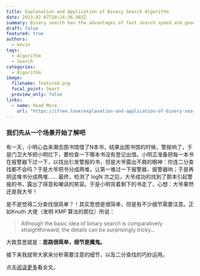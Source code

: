 ```yaml
---
title: Explanation and Application of Binary Search Algorithm
date: 2023-02-07T10:24:36.983Z
summary: Binary search has the advantages of fast search speed and good average performance, but only when the list is **ordered**, binary search works. It is often tested in interviews. This article will explain the binary search algorithm.
draft: false
featured: true
authors:
  - kevin
tags:
  - Algorithm
  - Search
categories:
  - Algorithm
image:
  filename: featured.png
  focal_point: Smart
  preview_only: false
links:
  - name: Read More
    url: "https://ifree.love/explanation-and-application-of-binary-search-algorithm/"
---
```


### 我们先从一个场景开始了解吧

有一天，小明心血来潮去图书馆借了N本书，结果出图书馆的时候，警报响了，于是门卫大爷把小明拦下，要检查一下哪本书没有登记出借。小明正准备把每一本书在报警器下过一下，以找出引发警报的书，但是大爷露出不屑的眼神：你连二分查找都不会吗？于是大爷把书分成两堆，让第一堆过一下报警器，报警器响；于是再把这堆书分成两堆…… 最终，检测了 logN 次之后，大爷成功的找到了那本引起警报的书，露出了得意和嘲讽的笑容。于是小明背着剩下的书走了，心想：大爷果然还是我大爷！

是不是觉得二分查找很简单？！其实思想是很简单，但是有不少细节需要注意。正如Knuth 大佬（发明 KMP 算法的那位）所说：

> Although the basic idea of binary search is comparatively straightforward, the details can be surprisingly tricky...

大致意思就是：**思路很简单，细节是魔鬼。**

接下来我就带大家来分析需要注意的细节，以及二分查找的巧妙运用。

点击[阅读更多](https://ifree.love/explanation-and-application-of-binary-search-algorithm/)看全文。
